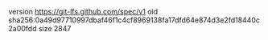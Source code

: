 version https://git-lfs.github.com/spec/v1
oid sha256:0a49d97710997dbaf46f1c4cf8969138fa17dfd64e874d3e2fd18440c2a00fdd
size 2847
